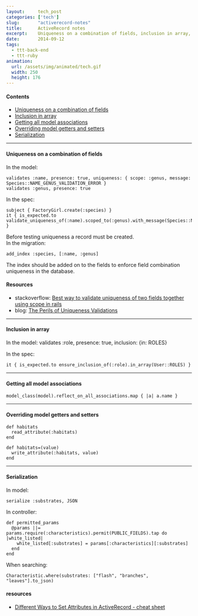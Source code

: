 ```yaml
---
layout:     tech_post
categories: ['tech']
slug:       "activerecord-notes"
title:      ActiveRecord notes
excerpt:    Uniqueness on a combination of fields, inclusion in array, getting all model associations, overriding model getters and setters, serialization...
date:       2014-09-12
tags:
  - ttt-back-end
  - ttt-ruby
animation:
  url: /assets/img/animated/tech.gif
  width: 250
  height: 176  
---
```

#### Contents

- <a href="#uniqueness_on_a_combination_of_fields">Uniqueness on a combination of fields</a>
- <a href="#inclusion_in_array">Inclusion in array</a>
- <a href="#getting_all_model_associations">Getting all model associations</a>
- <a href="#overriding_model_getters_and_setters">Overriding model getters and setters</a>
- <a href="#serialization">Serialization</a>

<hr id="uniqueness_on_a_combination_of_fields" />

#### Uniqueness on a combination of fields

In the model:

    validates :name, presence: true, uniqueness: { scope: :genus, message: Species::NAME_GENUS_VALIDATION_ERROR }
    validates :genus, presence: true

In the spec:

    subject { FactoryGirl.create(:species) }
    it { is_expected.to validate_uniqueness_of(:name).scoped_to(:genus).with_message(Species::NAME_GENUS_VALIDATION_ERROR) }

Before testing uniqueness a record must be created.  
In the migration:

    add_index :species, [:name, :genus]

The index should be added on to the fields to enforce field combination uniqueness in the database.

#### Resources

- stackoverflow: <a href="http://stackoverflow.com/questions/10041850/best-way-to-validate-uniqueness-of-two-fields-together-using-scope-in-rails">Best way to validate uniqueness of two fields together using scope in rails</a>
- blog: <a href="http://robots.thoughtbot.com/the-perils-of-uniqueness-validations">The Perils of Uniqueness Validations</a>

<hr id="inclusion_in_array" />

#### Inclusion in array

In the model:
    validates :role, presence: true, inclusion: {in: ROLES}

In the spec:

    it { is_expected.to ensure_inclusion_of(:role).in_array(User::ROLES) }

<hr id="getting_all_model_associations" />

#### Getting all model associations

    model_class(model).reflect_on_all_associations.map { |a| a.name }

<hr id="overriding_model_getters_and_setters" />

#### Overriding model getters and setters

    def habitats
      read_attribute(:habitats)
    end
    
    def habitats=(value)
      write_attribute(:habitats, value)
    end

<hr id="serialization" />

#### Serialization

In model:

    serialize :substrates, JSON
    
In controller:

    def permitted_params
      @params ||= params.require(:characteristics).permit(PUBLIC_FIELDS).tap do |white_listed|
        white_listed[:substrates] = params[:characteristics][:substrates]
      end
    end
    
When searching:

    Characteristic.where(substrates: ["flash", "branches", "leaves"].to_json)
    
#### resources

- <a href="https://xpitality.slack.com/messages/lounge/files/F03BRRAAG/">Different Ways to Set Attributes in ActiveRecord - cheat sheet</a>

